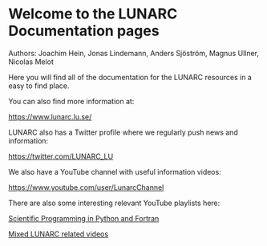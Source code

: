 # Welcome to the LUNARC Documentation pages

Authors: Joachim Hein, Jonas Lindemann, Anders Sjöström, Magnus Ullner, Nicolas Melot

Here you will find all of the documentation for the LUNARC resources in a easy to find place.

You can also find more information at:

https://www.lunarc.lu.se/

LUNARC also has a Twitter profile where we regularly push news and information:

https://twitter.com/LUNARC_LU

We also have a YouTube channel with useful information videos:

https://www.youtube.com/user/LunarcChannel

There are also some interesting relevant YouTube playlists here:

[Scientific Programming in Python and Fortran](https://www.youtube.com/playlist?list=PLgLiRoLGqjOgPvUlpjkWArTL55JZemeqQ)

[Mixed LUNARC related videos](https://www.youtube.com/playlist?list=PLgLiRoLGqjOh51-QFmU-HvV7wWq0xLBmv)

